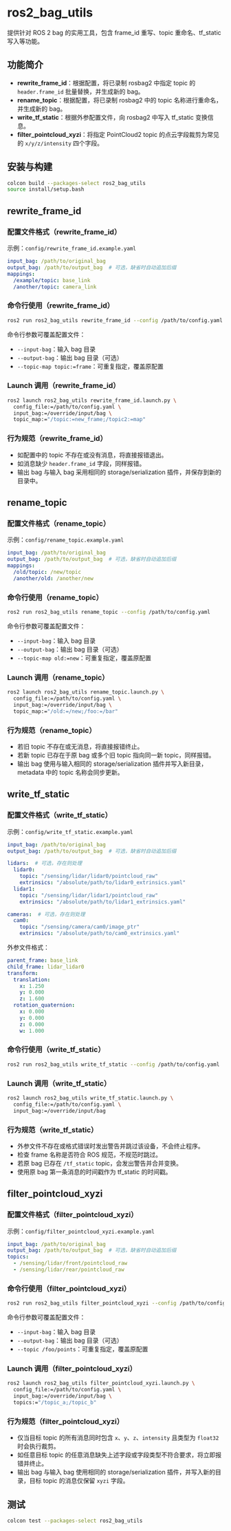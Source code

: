 # ros2_bag_utils

提供针对 ROS 2 bag 的实用工具，包含 frame_id 重写、topic 重命名、tf_static 写入等功能。

## 功能简介

* **rewrite_frame_id**：根据配置，将已录制 rosbag2 中指定 topic 的 `header.frame_id` 批量替换，并生成新的 bag。
* **rename_topic**：根据配置，将已录制 rosbag2 中的 topic 名称进行重命名，并生成新的 bag。
* **write_tf_static**：根据外参配置文件，向 rosbag2 中写入 tf_static 变换信息。
* **filter_pointcloud_xyzi**：将指定 PointCloud2 topic 的点云字段裁剪为常见的 `x/y/z/intensity` 四个字段。

## 安装与构建

```bash
colcon build --packages-select ros2_bag_utils
source install/setup.bash
```

## rewrite_frame_id

### 配置文件格式（rewrite_frame_id）

示例：`config/rewrite_frame_id.example.yaml`

```yaml
input_bag: /path/to/original_bag
output_bag: /path/to/output_bag  # 可选，缺省时自动追加后缀
mappings:
  /example/topic: base_link
  /another/topic: camera_link
```

### 命令行使用（rewrite_frame_id）

```bash
ros2 run ros2_bag_utils rewrite_frame_id --config /path/to/config.yaml
```

命令行参数可覆盖配置文件：

* `--input-bag`：输入 bag 目录
* `--output-bag`：输出 bag 目录（可选）
* `--topic-map topic:=frame`：可重复指定，覆盖原配置

### Launch 调用（rewrite_frame_id）

```bash
ros2 launch ros2_bag_utils rewrite_frame_id.launch.py \
  config_file:=/path/to/config.yaml \
  input_bag:=/override/input/bag \
  topic_map:="/topic:=new_frame;/topic2:=map"
```

### 行为规范（rewrite_frame_id）

* 如配置中的 topic 不存在或没有消息，将直接报错退出。
* 如消息缺少 `header.frame_id` 字段，同样报错。
* 输出 bag 与输入 bag 采用相同的 storage/serialization 插件，并保存到新的目录中。

## rename_topic

### 配置文件格式（rename_topic）

示例：`config/rename_topic.example.yaml`

```yaml
input_bag: /path/to/original_bag
output_bag: /path/to/output_bag  # 可选，缺省时自动追加后缀
mappings:
  /old/topic: /new/topic
  /another/old: /another/new
```

### 命令行使用（rename_topic）

```bash
ros2 run ros2_bag_utils rename_topic --config /path/to/config.yaml
```

命令行参数可覆盖配置文件：

* `--input-bag`：输入 bag 目录
* `--output-bag`：输出 bag 目录（可选）
* `--topic-map old:=new`：可重复指定，覆盖原配置

### Launch 调用（rename_topic）

```bash
ros2 launch ros2_bag_utils rename_topic.launch.py \
  config_file:=/path/to/config.yaml \
  input_bag:=/override/input/bag \
  topic_map:="/old:=/new;/foo:=/bar"
```

### 行为规范（rename_topic）

* 若旧 topic 不存在或无消息，将直接报错终止。
* 若新 topic 已存在于原 bag 或多个旧 topic 指向同一新 topic，同样报错。
* 输出 bag 使用与输入相同的 storage/serialization 插件并写入新目录，metadata 中的 topic 名称会同步更新。

## write_tf_static

### 配置文件格式（write_tf_static）

示例：`config/write_tf_static.example.yaml`

```yaml
input_bag: /path/to/original_bag
output_bag: /path/to/output_bag  # 可选，缺省时自动追加后缀

lidars:  # 可选，存在则处理
  lidar0:
    topic: "/sensing/lidar/lidar0/pointcloud_raw"
    extrinsics: "/absolute/path/to/lidar0_extrinsics.yaml"
  lidar1:
    topic: "/sensing/lidar/lidar1/pointcloud_raw"
    extrinsics: "/absolute/path/to/lidar1_extrinsics.yaml"

cameras:  # 可选，存在则处理
  cam0:
    topic: "/sensing/camera/cam0/image_ptr"
    extrinsics: "/absolute/path/to/cam0_extrinsics.yaml"
```

外参文件格式：

```yaml
parent_frame: base_link
child_frame: lidar_lidar0
transform:
  translation:
    x: 1.250
    y: 0.000
    z: 1.600
  rotation_quaternion:
    x: 0.000
    y: 0.000
    z: 0.000
    w: 1.000
```

### 命令行使用（write_tf_static）

```bash
ros2 run ros2_bag_utils write_tf_static --config /path/to/config.yaml
```

### Launch 调用（write_tf_static）

```bash
ros2 launch ros2_bag_utils write_tf_static.launch.py \
  config_file:=/path/to/config.yaml \
  input_bag:=/override/input/bag
```

### 行为规范（write_tf_static）

* 外参文件不存在或格式错误时发出警告并跳过该设备，不会终止程序。
* 检查 frame 名称是否符合 ROS 规范，不规范时跳过。
* 若原 bag 已存在 `/tf_static` topic，会发出警告并合并变换。
* 使用原 bag 第一条消息的时间戳作为 tf_static 的时间戳。

## filter_pointcloud_xyzi

### 配置文件格式（filter_pointcloud_xyzi）

示例：`config/filter_pointcloud_xyzi.example.yaml`

```yaml
input_bag: /path/to/original_bag
output_bag: /path/to/output_bag  # 可选，缺省时自动追加后缀
topics:
  - /sensing/lidar/front/pointcloud_raw
  - /sensing/lidar/rear/pointcloud_raw
```

### 命令行使用（filter_pointcloud_xyzi）

```bash
ros2 run ros2_bag_utils filter_pointcloud_xyzi --config /path/to/config.yaml
```

命令行参数可覆盖配置文件：

* `--input-bag`：输入 bag 目录
* `--output-bag`：输出 bag 目录（可选）
* `--topic /foo/points`：可重复指定，覆盖原配置

### Launch 调用（filter_pointcloud_xyzi）

```bash
ros2 launch ros2_bag_utils filter_pointcloud_xyzi.launch.py \
  config_file:=/path/to/config.yaml \
  input_bag:=/override/input/bag \
  topics:="/topic_a;/topic_b"
```

### 行为规范（filter_pointcloud_xyzi）

* 仅当目标 topic 的所有消息同时包含 `x`、`y`、`z`、`intensity` 且类型为 `float32` 时会执行裁剪。
* 如任意目标 topic 的任意消息缺失上述字段或字段类型不符合要求，将立即报错并终止。
* 输出 bag 与输入 bag 使用相同的 storage/serialization 插件，并写入新的目录，目标 topic 的消息仅保留 `xyzi` 字段。

## 测试

```bash
colcon test --packages-select ros2_bag_utils
```
